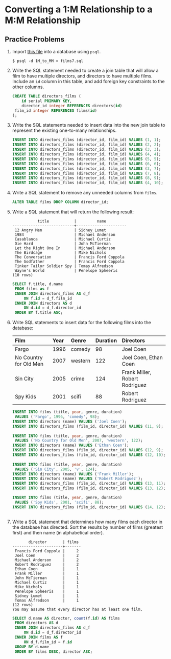 # Converting a 1:M Relationship to a M:M Relationship

## Practice Problems

1. Import [this file](https://raw.githubusercontent.com/launchschool/sql_course_data/master/sql-and-relational-databases/relational-data-and-joins/converting-a-1m-relationship-to-a-mm-relationship/films7.sql) into a database using `psql`.

   ```shell
   $ psql -d 1M_to_MM < films7.sql
   ```

   

2. Write the SQL statement needed to create a join table that will allow a film to have multiple directors, and directors to have multiple films. Include an `id` column in this table, and add foreign key constraints to the other columns.

   ```sql
   CREATE TABLE directors_films (
       id serial PRIMARY KEY,
       director_id integer REFERENCES directors(id)
   	film_id integer REFERENCES films(id)
   );
   ```

   

3. Write the SQL statements needed to insert data into the new join table to represent the existing one-to-many relationships.

   ```sql
   INSERT INTO directors_films (director_id, film_id) VALUES (1, 1);
   INSERT INTO directors_films (director_id, film_id) VALUES (2, 2);
   INSERT INTO directors_films (director_id, film_id) VALUES (3, 3);
   INSERT INTO directors_films (director_id, film_id) VALUES (4, 4);
   INSERT INTO directors_films (director_id, film_id) VALUES (5, 5);
   INSERT INTO directors_films (director_id, film_id) VALUES (6, 6);
   INSERT INTO directors_films (director_id, film_id) VALUES (3, 7);
   INSERT INTO directors_films (director_id, film_id) VALUES (7, 8);
   INSERT INTO directors_films (director_id, film_id) VALUES (8, 9);
   INSERT INTO directors_films (director_id, film_id) VALUES (4, 10);
   ```

   

4. Write a SQL statement to remove any unneeded columns from `films`.

   ```sql
   ALTER TABLE films DROP COLUMN director_id;
   ```

   

5. Write a SQL statement that will return the following result:

   ```psql
              title           |         name
   ---------------------------+----------------------
    12 Angry Men              | Sidney Lumet
    1984                      | Michael Anderson
    Casablanca                | Michael Curtiz
    Die Hard                  | John McTiernan
    Let the Right One In      | Michael Anderson
    The Birdcage              | Mike Nichols
    The Conversation          | Francis Ford Coppola
    The Godfather             | Francis Ford Coppola
    Tinker Tailor Soldier Spy | Tomas Alfredson
    Wayne's World             | Penelope Spheeris
   (10 rows)
   ```

   ```sql
   SELECT f.title, d.name
   	FROM films as f
   	INNER JOIN directors_films AS d_f
   		ON f.id = d_f.film_id
   	INNER JOIN directors AS d
   		ON d.id = d_f.director_id
   	ORDER BY f.title ASC;
   ```

   

6. Write SQL statements to insert data for the following films into the database:

   | Film                   | Year | Genre   | Duration | Directors                      |
   | :--------------------- | :--- | :------ | :------- | :----------------------------- |
   | Fargo                  | 1996 | comedy  | 98       | Joel Coen                      |
   | No Country for Old Men | 2007 | western | 122      | Joel Coen, Ethan Coen          |
   | Sin City               | 2005 | crime   | 124      | Frank Miller, Robert Rodriguez |
   | Spy Kids               | 2001 | scifi   | 88       | Robert Rodriguez               |

   ```sql
   INSERT INTO films (title, year, genre, duration)
   	VALUES ('Fargo', 1996, 'comedy', 98);
   INSERT INTO directors (name) VALUES ('Joel Coen');
   INSERT INTO directors_films (film_id, director_id) VALUES (11, 9);
   	
   INSERT INTO films (title, year, genre, duration)
   	VALUES ('No Country for Old Men', 2007, 'western', 122);
   INSERT INTO directors (name) VALUES ('Ethan Coen');
   INSERT INTO directors_films (film_id, director_id) VALUES (12, 9);
   INSERT INTO directors_films (film_id, director_id) VALUES (12, 10);
   	
   INSERT INTO films (title, year, genre, duration)
   	VALUES ('Sin City', 2005, 'v', 124);
   INSERT INTO directors (name) VALUES ('Frank Miller');
   INSERT INTO directors (name) VALUES ('Robert Rodriguez');
   INSERT INTO directors_films (film_id, director_id) VALUES (13, 11);
   INSERT INTO directors_films (film_id, director_id) VALUES (13, 12);
   
   INSERT INTO films (title, year, genre, duration)
   	VALUES ('Spy Kids', 2001, 'scifi', 88);
   INSERT INTO directors_films (film_id, director_id) VALUES (14, 12);
   	
   ```

   

7. Write a SQL statement that determines how many films each director in the database has directed. Sort the results by number of films (greatest first) and then name (in alphabetical order).

   ```
          director       | films
   ----------------------+-------
    Francis Ford Coppola |     2
    Joel Coen            |     2
    Michael Anderson     |     2
    Robert Rodriguez     |     2
    Ethan Coen           |     1
    Frank Miller         |     1
    John McTiernan       |     1
    Michael Curtiz       |     1
    Mike Nichols         |     1
    Penelope Spheeris    |     1
    Sidney Lumet         |     1
    Tomas Alfredson      |     1
   (12 rows)
   You may assume that every director has at least one film.
   ```

   

   ```sql
   SELECT d.name AS director, count(f.id) AS films
   	FROM directors AS d
   	INNER JOIN directors_films AS d_f
   		ON d.id = d_f.director_id
   	INNER JOIN films AS f
   		ON d_f.film_id = f.id
   	GROUP BY d.name
   	ORDER BY films DESC, director ASC;
   ```

   